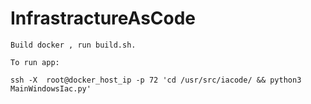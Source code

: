 # InfrastractureAsCode




```
Build docker , run build.sh. 

To run app:

ssh -X  root@docker_host_ip -p 72 'cd /usr/src/iacode/ && python3  MainWindowsIac.py'
```
